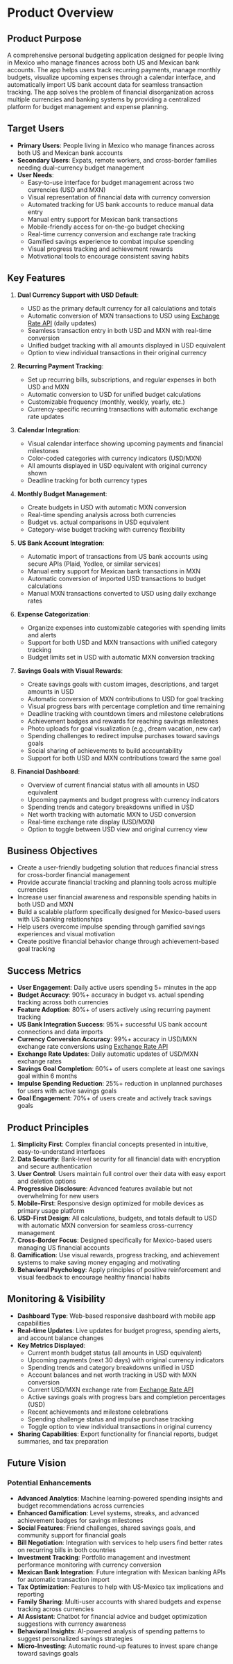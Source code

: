 # Product Overview

## Product Purpose
A comprehensive personal budgeting application designed for people living in Mexico who manage finances across both US and Mexican bank accounts. The app helps users track recurring payments, manage monthly budgets, visualize upcoming expenses through a calendar interface, and automatically import US bank account data for seamless transaction tracking. The app solves the problem of financial disorganization across multiple currencies and banking systems by providing a centralized platform for budget management and expense planning.

## Target Users
- **Primary Users**: People living in Mexico who manage finances across both US and Mexican bank accounts
- **Secondary Users**: Expats, remote workers, and cross-border families needing dual-currency budget management
- **User Needs**: 
  - Easy-to-use interface for budget management across two currencies (USD and MXN)
  - Visual representation of financial data with currency conversion
  - Automated tracking for US bank accounts to reduce manual data entry
  - Manual entry support for Mexican bank transactions
  - Mobile-friendly access for on-the-go budget checking
  - Real-time currency conversion and exchange rate tracking
  - Gamified savings experience to combat impulse spending
  - Visual progress tracking and achievement rewards
  - Motivational tools to encourage consistent saving habits

## Key Features

1. **Dual Currency Support with USD Default**: 
   - USD as the primary default currency for all calculations and totals
   - Automatic conversion of MXN transactions to USD using [Exchange Rate API](https://www.exchangerate-api.com/) (daily updates)
   - Seamless transaction entry in both USD and MXN with real-time conversion
   - Unified budget tracking with all amounts displayed in USD equivalent
   - Option to view individual transactions in their original currency

2. **Recurring Payment Tracking**: 
   - Set up recurring bills, subscriptions, and regular expenses in both USD and MXN
   - Automatic conversion to USD for unified budget calculations
   - Customizable frequency (monthly, weekly, yearly, etc.)
   - Currency-specific recurring transactions with automatic exchange rate updates

3. **Calendar Integration**: 
   - Visual calendar interface showing upcoming payments and financial milestones
   - Color-coded categories with currency indicators (USD/MXN)
   - All amounts displayed in USD equivalent with original currency shown
   - Deadline tracking for both currency types

4. **Monthly Budget Management**: 
   - Create budgets in USD with automatic MXN conversion
   - Real-time spending analysis across both currencies
   - Budget vs. actual comparisons in USD equivalent
   - Category-wise budget tracking with currency flexibility

5. **US Bank Account Integration**: 
   - Automatic import of transactions from US bank accounts using secure APIs (Plaid, Yodlee, or similar services)
   - Manual entry support for Mexican bank transactions in MXN
   - Automatic conversion of imported USD transactions to budget calculations
   - Manual MXN transactions converted to USD using daily exchange rates

6. **Expense Categorization**: 
   - Organize expenses into customizable categories with spending limits and alerts
   - Support for both USD and MXN transactions with unified category tracking
   - Budget limits set in USD with automatic MXN conversion tracking

7. **Savings Goals with Visual Rewards**: 
   - Create savings goals with custom images, descriptions, and target amounts in USD
   - Automatic conversion of MXN contributions to USD for goal tracking
   - Visual progress bars with percentage completion and time remaining
   - Deadline tracking with countdown timers and milestone celebrations
   - Achievement badges and rewards for reaching savings milestones
   - Photo uploads for goal visualization (e.g., dream vacation, new car)
   - Spending challenges to redirect impulse purchases toward savings goals
   - Social sharing of achievements to build accountability
   - Support for both USD and MXN contributions toward the same goal

8. **Financial Dashboard**: 
   - Overview of current financial status with all amounts in USD equivalent
   - Upcoming payments and budget progress with currency indicators
   - Spending trends and category breakdowns unified in USD
   - Net worth tracking with automatic MXN to USD conversion
   - Real-time exchange rate display (USD/MXN)
   - Option to toggle between USD view and original currency view

## Business Objectives

- Create a user-friendly budgeting solution that reduces financial stress for cross-border financial management
- Provide accurate financial tracking and planning tools across multiple currencies
- Increase user financial awareness and responsible spending habits in both USD and MXN
- Build a scalable platform specifically designed for Mexico-based users with US banking relationships
- Help users overcome impulse spending through gamified savings experiences and visual motivation
- Create positive financial behavior change through achievement-based goal tracking

## Success Metrics

- **User Engagement**: Daily active users spending 5+ minutes in the app
- **Budget Accuracy**: 90%+ accuracy in budget vs. actual spending tracking across both currencies
- **Feature Adoption**: 80%+ of users actively using recurring payment tracking
- **US Bank Integration Success**: 95%+ successful US bank account connections and data imports
- **Currency Conversion Accuracy**: 99%+ accuracy in USD/MXN exchange rate conversions using [Exchange Rate API](https://www.exchangerate-api.com/)
- **Exchange Rate Updates**: Daily automatic updates of USD/MXN exchange rates
- **Savings Goal Completion**: 60%+ of users complete at least one savings goal within 6 months
- **Impulse Spending Reduction**: 25%+ reduction in unplanned purchases for users with active savings goals
- **Goal Engagement**: 70%+ of users create and actively track savings goals

## Product Principles

1. **Simplicity First**: Complex financial concepts presented in intuitive, easy-to-understand interfaces
2. **Data Security**: Bank-level security for all financial data with encryption and secure authentication
3. **User Control**: Users maintain full control over their data with easy export and deletion options
4. **Progressive Disclosure**: Advanced features available but not overwhelming for new users
5. **Mobile-First**: Responsive design optimized for mobile devices as primary usage platform
6. **USD-First Design**: All calculations, budgets, and totals default to USD with automatic MXN conversion for seamless cross-currency management
7. **Cross-Border Focus**: Designed specifically for Mexico-based users managing US financial accounts
8. **Gamification**: Use visual rewards, progress tracking, and achievement systems to make saving money engaging and motivating
9. **Behavioral Psychology**: Apply principles of positive reinforcement and visual feedback to encourage healthy financial habits

## Monitoring & Visibility

- **Dashboard Type**: Web-based responsive dashboard with mobile app capabilities
- **Real-time Updates**: Live updates for budget progress, spending alerts, and account balance changes
- **Key Metrics Displayed**: 
  - Current month budget status (all amounts in USD equivalent)
  - Upcoming payments (next 30 days) with original currency indicators
  - Spending trends and category breakdowns unified in USD
  - Account balances and net worth tracking in USD with MXN conversion
  - Current USD/MXN exchange rate from [Exchange Rate API](https://www.exchangerate-api.com/)
  - Active savings goals with progress bars and completion percentages (USD)
  - Recent achievements and milestone celebrations
  - Spending challenge status and impulse purchase tracking
  - Toggle option to view individual transactions in original currency
- **Sharing Capabilities**: Export functionality for financial reports, budget summaries, and tax preparation

## Future Vision

### Potential Enhancements
- **Advanced Analytics**: Machine learning-powered spending insights and budget recommendations across currencies
- **Enhanced Gamification**: Level systems, streaks, and advanced achievement badges for savings milestones
- **Social Features**: Friend challenges, shared savings goals, and community support for financial goals
- **Bill Negotiation**: Integration with services to help users find better rates on recurring bills in both countries
- **Investment Tracking**: Portfolio management and investment performance monitoring with currency conversion
- **Mexican Bank Integration**: Future integration with Mexican banking APIs for automatic transaction import
- **Tax Optimization**: Features to help with US-Mexico tax implications and reporting
- **Family Sharing**: Multi-user accounts with shared budgets and expense tracking across currencies
- **AI Assistant**: Chatbot for financial advice and budget optimization suggestions with currency awareness
- **Behavioral Insights**: AI-powered analysis of spending patterns to suggest personalized savings strategies
- **Micro-Investing**: Automatic round-up features to invest spare change toward savings goals